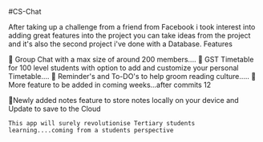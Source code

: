 
#CS-Chat

After taking up a challenge from a friend from Facebook i took interest into adding great features into the project you can take ideas from the project and it's also the second project i've done with a Database.
Features

📌 Group Chat with a max size of around 200 members....
📌 GST Timetable for 100 level students with option to add and customize your personal Timetable....
📌 Reminder's and To-DO's to help groom reading culture.....
📌 More feature to be added in coming weeks...after commits 12

📌Newly added notes feature to store notes locally on your device and Update to save to the Cloud

    This app will surely revolutionise Tertiary students learning....coming from a students perspective
